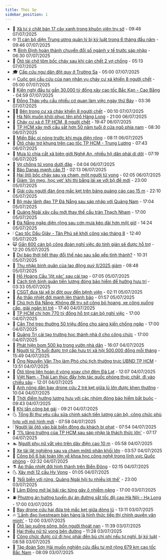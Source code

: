 ```yaml
---
title: Thời Sự
sidebar_position: 1
---
```


<!-- vnexpress-thoi-su:START -->
- 🦒 [Xã tự ý chặt bán 17 cây xanh trong khuôn viên trụ sở](https://vnexpress.net/xa-tu-y-chat-ban-17-cay-xanh-trong-khuon-vien-tru-so-4911225.html) - 09:48 07/07/2025
- 🤓 [11 cán bộ diện Trung ương quản lý bị kỷ luật trong 6 tháng đầu năm](https://vnexpress.net/11-can-bo-dien-trung-uong-quan-ly-bi-ky-luat-trong-6-thang-dau-nam-4911187.html) - 09:46 07/07/2025
- ⚗️ [Bình Định hoàn thành chuyển đổi số ngành y tế trước sáp nhập](https://vnexpress.net/binh-dinh-hoan-thanh-chuyen-doi-so-nganh-y-te-truoc-sap-nhap-4911038.html) - 06:30 07/07/2025
- 🌊 [Ôtô tải chở tôm bốc cháy sau khi cán chết 2 vợ chồng](https://vnexpress.net/oto-tai-cho-tom-boc-chay-sau-khi-can-chet-2-vo-chong-4911079.html) - 05:13 07/07/2025
- 🎓 [Cấp cứu ngư dân đột quỵ ở Trường Sa](https://vnexpress.net/cap-cuu-ngu-dan-dot-quy-o-truong-sa-4911046.html) - 05:00 07/07/2025
- 🔥 [Cuộc gọi cầu cứu của nạn nhân vụ cháy cư xá khiến 8 người chết](https://vnexpress.net/cuoc-goi-cau-cuu-cua-nan-nhan-vu-chay-cu-xa-khien-8-nguoi-chet-4911016.html) - 05:00 07/07/2025
- 🦏 [Kiến nghị đầu tư gần 30.000 tỷ đồng xây cao tốc Bắc Kạn - Cao Bằng](https://vnexpress.net/kien-nghi-dau-tu-gan-30-000-ty-dong-xay-cao-toc-bac-kan-cao-bang-4910974.html) - 04:59 07/07/2025
- 👺 [Đồng Tháp yêu cầu nhiều cơ quan làm việc ngày thứ Bảy](https://vnexpress.net/dong-thap-yeu-cau-nhieu-co-quan-lam-viec-ngay-thu-bay-4910916.html) - 03:36 07/07/2025
- 🧑‍🏫 [Bên trong cư xá cháy khiến 8 người chết](https://vnexpress.net/ben-trong-cu-xa-chay-khien-8-nguoi-chet-4910878.html) - 00:10 07/07/2025
- 🚦 [Hà Nội muốn khôi phục tên phố Hàng Lọng](https://vnexpress.net/ha-noi-muon-khoi-phuc-ten-pho-hang-long-4910836.html) - 21:00 06/07/2025
- 🎉 [Cháy cư xá ở TP HCM, 8 người chết](https://vnexpress.net/chay-cu-xa-o-tp-hcm-8-nguoi-chet-4910867.html) - 19:47 06/07/2025
- 🦒 [TP HCM xây mới cầu sắt hơn 50 năm tuổi ở cửa ngõ phía nam](https://vnexpress.net/tp-hcm-xay-moi-cau-sat-hon-50-nam-tuoi-o-cua-ngo-phia-nam-4910773.html) - 08:30 06/07/2025
- 🤗 [Miền Bắc oi nóng trước khi mưa diện rộng](https://vnexpress.net/mien-bac-oi-nong-truoc-khi-mua-dien-rong-4910744.html) - 08:11 06/07/2025
- 💼 [Ôtô cháy trơ khung trên cao tốc TP HCM - Trung Lương](https://vnexpress.net/oto-chay-tro-khung-tren-cao-toc-tp-hcm-trung-luong-4910770.html) - 07:43 06/07/2025
- 🤩 [Mưa lũ chia cắt xã biên giới Nghệ An, nhiều hộ dân phải di dời](https://vnexpress.net/mua-lu-chia-cat-xa-bien-gioi-nghe-an-nhieu-ho-dan-phai-di-doi-4910760.html) - 07:19 06/07/2025
- 🤡 [Vợ chồng tử vong dưới đập](https://vnexpress.net/vo-chong-tu-vong-duoi-dap-4910692.html) - 04:04 06/07/2025
- 💯 [Bão Danas mạnh cấp 11](https://vnexpress.net/bao-danas-manh-cap-11-4910697.html) - 02:13 06/07/2025
- 👺 [Hai ôtô bốc cháy sau va chạm, một người tử vong](https://vnexpress.net/hai-oto-boc-chay-sau-va-cham-mot-nguoi-tu-vong-4910690.html) - 02:05 06/07/2025
- 🌮 [Giảm &#39;ôn mẹo, học vẹt&#39; khi thi bằng lái xe với bộ đề mới](https://vnexpress.net/giam-on-meo-hoc-vet-khi-thi-bang-lai-xe-voi-bo-de-moi-4910381.html) - 23:00 05/07/2025
- 🥸 [Giải cứu người đàn ông mắc kẹt trên bảng quảng cáo cao 15 m](https://vnexpress.net/giai-cuu-nguoi-dan-ong-mac-ket-tren-bang-quang-cao-cao-15-m-4910647.html) - 22:10 05/07/2025
- 🐻 [Bộ máy lãnh đạo TP Đà Nẵng sau sáp nhập với Quảng Nam](https://vnexpress.net/bo-may-lanh-dao-tp-da-nang-sau-sap-nhap-voi-quang-nam-4910642.html) - 17:04 05/07/2025
- 👀 [Quảng Ngãi xây cầu mới thay thế cầu tràn Thạch Nham](https://vnexpress.net/quang-ngai-xay-cau-moi-thay-the-cau-tran-thach-nham-4910605.html) - 17:00 05/07/2025
- 🤔 [Đà Nẵng ngập diện rộng sau cơn mưa kéo dài hơn một giờ](https://vnexpress.net/da-nang-ngap-dien-rong-sau-con-mua-keo-dai-hon-mot-gio-4910626.html) - 14:24 05/07/2025
- 🕯 [Cao tốc Dầu Giây - Tân Phú sẽ khởi công vào tháng 8](https://vnexpress.net/cao-toc-dau-giay-tan-phu-se-khoi-cong-vao-thang-8-4910610.html) - 12:40 05/07/2025
- 😺 [Gần 600 cán bộ công đoàn nghỉ việc do tinh giản sẽ được hỗ trợ](https://vnexpress.net/gan-600-can-bo-cong-doan-nghi-viec-do-tinh-gian-se-duoc-ho-tro-4910606.html) - 12:20 05/07/2025
- 🦆 [Dự báo thời tiết thay đổi thế nào sau sắp xếp tỉnh thành?](https://vnexpress.net/du-bao-thoi-tiet-thay-doi-the-nao-sau-sap-xep-tinh-thanh-4910519.html) - 10:31 05/07/2025
- 🧰 [Thu nhập bình quân của lao động quý II/2025 giảm](https://vnexpress.net/thu-nhap-binh-quan-cua-lao-dong-quy-ii-2025-giam-4910451.html) - 08:48 05/07/2025
- 🦍 [Hồ Hoàng Cầu &#39;lột xác&#39; sau cải tạo](https://vnexpress.net/ho-hoang-cau-lot-xac-sau-cai-tao-4910452.html) - 07:05 05/07/2025
- 🧰 [Cách tính bình quân tiền lương đóng bảo hiểm để hưởng hưu trí](https://vnexpress.net/cach-tinh-binh-quan-tien-luong-dong-bao-hiem-de-huong-huu-tri-4910430.html) - 03:33 05/07/2025
- 💃 [CSGT đưa tài xế bị đột quỵ đến bệnh viện](https://vnexpress.net/csgt-dua-tai-xe-bi-dot-quy-den-benh-vien-4910421.html) - 02:11 05/07/2025
- 🧰 [Áp thấp nhiệt đới mạnh lên thành bão](https://vnexpress.net/ap-thap-nhiet-doi-manh-len-thanh-bao-4910398.html) - 01:57 05/07/2025
- 🚀 [Chủ tịch Đà Nẵng: Không để trụ sở công bỏ hoang, xe công xuống cấp, giải ngân trì trệ](https://vnexpress.net/chu-tich-da-nang-khong-de-tru-so-cong-bo-hoang-xe-cong-xuong-cap-giai-ngan-tri-tre-4910375.html) - 17:40 04/07/2025
- 🎊 [TP HCM chi hơn 770 tỷ đồng hỗ trợ cán bộ nghỉ việc](https://vnexpress.net/tp-hcm-chi-hon-770-ty-dong-ho-tro-can-bo-nghi-viec-4910369.html) - 17:00 04/07/2025
- 🤭 [Cần Thơ treo thưởng 50 triệu đồng cho sáng kiến chống ngập](https://vnexpress.net/can-tho-treo-thuong-50-trieu-dong-cho-sang-kien-chong-ngap-4910350.html) - 17:00 04/07/2025
- 🤗 [Quảng Trị cải tạo trường học thành nhà ở cho công chức](https://vnexpress.net/quang-tri-cai-tao-truong-hoc-thanh-nha-o-cho-cong-chuc-4910344.html) - 17:00 04/07/2025
- 🌈 [Phát hiện bom 500 kg trong vườn nhà dân](https://vnexpress.net/phat-hien-bom-500-kg-trong-vuon-nha-dan-4910364.html) - 16:07 04/07/2025
- 🦣 [Người từ 75 tuổi được trợ cấp hưu trí xã hội 500.000 đồng mỗi tháng](https://vnexpress.net/nguoi-tu-75-tuoi-duoc-tro-cap-huu-tri-xa-hoi-500-000-dong-moi-thang-4910354.html) - 15:49 04/07/2025
- 🎡 [Ông Nguyễn Văn Thọ làm Phó chủ tịch thường trực UBND TP HCM](https://vnexpress.net/ong-nguyen-van-tho-lam-pho-chu-tich-thuong-truc-ubnd-tp-hcm-4910346.html) - 13:51 04/07/2025
- 🦏 [Ôtô tông liên hoàn ở vòng xoay chợ đêm Đà Lạt](https://vnexpress.net/oto-tong-lien-hoan-o-vong-xoay-cho-dem-da-lat-4910327.html) - 12:07 04/07/2025
- 🎊 [Việt Nam - Thái Lan thúc đẩy hợp tác quốc phòng thực chất, đi vào chiều sâu](https://vnexpress.net/viet-nam-thai-lan-thuc-day-hop-tac-quoc-phong-thuc-chat-di-vao-chieu-sau-4910310.html) - 12:01 04/07/2025
- 🫶 [Anh nông dân bay drone cứu 2 trẻ kẹt giữa lũ lớn được khen thưởng](https://vnexpress.net/anh-nong-dan-bay-drone-cuu-2-tre-ket-giua-lu-lon-duoc-khen-thuong-4910292.html) - 10:04 04/07/2025
- 🤔 [Thời điểm hưởng lương hưu với các nhóm đóng bảo hiểm bắt buộc](https://vnexpress.net/thoi-diem-huong-luong-huu-voi-cac-nhom-dong-bao-hiem-bat-buoc-4910129.html) - 09:43 04/07/2025
- 🤠 [Khỉ tấn công bé gái](https://vnexpress.net/khi-tan-cong-be-gai-4910107.html) - 09:21 04/07/2025
- 🌜 [Tổng Bí thư yêu cầu sửa chính sách tiền lương cán bộ, công chức phù hợp với mô hình mới](https://vnexpress.net/tong-bi-thu-yeu-cau-sua-chinh-sach-tien-luong-can-bo-cong-chuc-phu-hop-voi-mo-hinh-moi-4910138.html) - 07:58 04/07/2025
- 🕯 [Người lái ôtô vào bãi biển đông du khách bị phạt](https://vnexpress.net/nguoi-lai-oto-vao-bai-bien-dong-du-khach-bi-phat-4910153.html) - 07:54 04/07/2025
- 🤔 [&#39;1% tăng trưởng của TP HCM sau sáp nhập là thách thức lớn&#39;](https://vnexpress.net/1-tang-truong-cua-tp-hcm-sau-sap-nhap-la-thach-thuc-lon-4910124.html) - 07:17 04/07/2025
- 🏊 [Người phụ nữ vắt vẻo trên dây điện cao 10 m](https://vnexpress.net/nguoi-phu-nu-vat-veo-tren-day-dien-cao-10-m-4910103.html) - 05:58 04/07/2025
- 🌮 [Xe tải lật nghiêng sau va chạm môtô phân khối lớn](https://vnexpress.net/xe-tai-lat-nghieng-sau-va-cham-moto-phan-khoi-lon-4910033.html) - 03:57 04/07/2025
- 🫣 [Công bố 6 bài toán lớn về khoa học công nghệ trong lĩnh vực Quốc phòng](https://vnexpress.net/cong-bo-6-bai-toan-lon-ve-khoa-hoc-cong-nghe-trong-linh-vuc-quoc-phong-4909909.html) - 02:32 04/07/2025
- ⚗️ [Áp thấp nhiệt đới hình thành trên Biển Đông](https://vnexpress.net/ap-thap-nhiet-doi-hinh-thanh-tren-bien-dong-4909932.html) - 02:15 04/07/2025
- 🌜 [Xây mới 12 cầu Hy Vọng](https://vnexpress.net/xay-moi-12-cau-hy-vong-4909829.html) - 01:05 04/07/2025
- 🌁 [&#39;Nối biển với rừng, Quảng Ngãi hội tụ nhiều lợi thế&#39;](https://vnexpress.net/noi-bien-voi-rung-quang-ngai-hoi-tu-nhieu-loi-the-4909395.html) - 23:00 03/07/2025
- 🐲 [Lâm Đồng mở lại bãi rác từng gây ô nhiễm nặng](https://vnexpress.net/lam-dong-mo-lai-bai-rac-tung-gay-o-nhiem-nang-4909783.html) - 17:00 03/07/2025
- ⛽️ [Phương án hướng tuyến dự án đường sắt tốc độ cao Hà Nội - Hạ Long](https://vnexpress.net/phuong-an-huong-tuyen-du-an-duong-sat-toc-do-cao-ha-noi-ha-long-4909707.html) - 17:00 03/07/2025
- 🗽 [Bay drone cứu hai đứa trẻ mắc kẹt giữa dòng lũ](https://vnexpress.net/bay-drone-cuu-hai-dua-tre-mac-ket-giua-dong-lu-4909811.html) - 13:11 03/07/2025
- 🔥 [&#39;Lãnh đạo livestream bán hàng là hình thức tiếp thị chính quyền văn minh&#39;](https://vnexpress.net/lanh-dao-livestream-ban-hang-la-hinh-thuc-tiep-thi-chinh-quyen-van-minh-4909573.html) - 12:00 03/07/2025
- 💯 [Ôtô lao xuống sông, bốn người thoát nạn](https://vnexpress.net/oto-lao-xuong-song-bon-nguoi-thoat-nan-4909799.html) - 11:39 03/07/2025
- 🦆 [Hai thiếu nữ tử vong bên đường](https://vnexpress.net/hai-thieu-nu-tu-vong-ben-duong-4909802.html) - 11:28 03/07/2025
- 🫣 [Công chức được cử đi học phải đền bù chi phí nếu tự nghỉ, bị kỷ luật](https://vnexpress.net/cong-chuc-duoc-cu-di-hoc-phai-den-bu-chi-phi-neu-tu-nghi-bi-ky-luat-4909657.html) - 08:58 03/07/2025
- 🤡 [Tập đoàn Sơn Hải muốn nghiên cứu đầu tư mở rộng 679 km cao tốc Bắc Nam](https://vnexpress.net/tap-doan-son-hai-muon-nghien-cuu-dau-tu-mo-rong-679-km-cao-toc-bac-nam-4909678.html) - 08:09 03/07/2025<!-- vnexpress-thoi-su:END -->